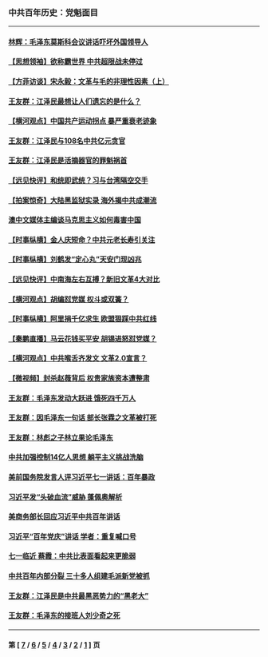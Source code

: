 ### 中共百年历史：党魁面目
---
#### [林辉：毛泽东莫斯科会议讲话吓坏外国领导人](../../pages/nf1176107/n13917931.md?03070430) 
#### [【思想领袖】欲称霸世界 中共超限战未停过](../../pages/nf1176107/n13745142.md?03070430) 
#### [【方菲访谈】宋永毅：文革与毛的非理性因素（上）](../../pages/nf1176107/n13469956.md?03070430) 
#### [王友群：江泽民最想让人们遗忘的是什么？](../../pages/nf1176107/n13408949.md?03070430) 
#### [【横河观点】中国共产运动拐点 暴严重衰老迹象](../../pages/nf1176107/n13388333.md?03070430) 
#### [王友群：江泽民与108名中共亿元贪官](../../pages/nf1176107/n13352358.md?03070430) 
#### [王友群：江泽民是活摘器官的罪魁祸首](../../pages/nf1176107/n13336903.md?03070430) 
#### [【远见快评】和统即武统？习与台湾隔空交手](../../pages/nf1176107/n13297739.md?03070430) 
#### [【拍案惊奇】大陆黑监狱实录 海外揭中共成潮流](../../pages/nf1176107/n13288853.md?03070430) 
#### [澳中文媒体主编谈马克思主义如何毒害中国](../../pages/nf1176107/n13257387.md?03070430) 
#### [【时事纵横】金人庆短命？中共元老长寿引关注](../../pages/nf1176107/n13217934.md?03070430) 
#### [【时事纵横】刘鹤发“定心丸”天安门现凶兆](../../pages/nf1176107/n13215416.md?03070430) 
#### [【远见快评】中南海左右互搏？新旧文革4大对比](../../pages/nf1176107/n13214745.md?03070430) 
#### [【横河观点】胡编怼党媒 权斗或双簧？](../../pages/nf1176107/n13210864.md?03070430) 
#### [【时事纵横】阿里捐千亿求生 欧盟狠踩中共红线](../../pages/nf1176107/n13206431.md?03070430) 
#### [【秦鹏直播】马云花钱买平安 胡锡进怒怼党媒？](../../pages/nf1176107/n13206392.md?03070430) 
#### [【横河观点】中共喉舌齐发文 文革2.0宣言？](../../pages/nf1176107/n13201248.md?03070430) 
#### [【微视频】封杀赵薇背后 权贵家族资本遭整肃](../../pages/nf1176107/n13197798.md?03070430) 
#### [王友群：毛泽东发动大跃进 饿死四千万人](../../pages/nf1176107/n13177158.md?03070430) 
#### [王友群：因毛泽东一句话 部长张霖之文革被打死](../../pages/nf1176107/n13161711.md?03070430) 
#### [王友群：林彪之子林立果论毛泽东](../../pages/nf1176107/n13128622.md?03070430) 
#### [中共加强控制14亿人思想 躺平主义挑战洗脑](../../pages/nf1176107/n13094299.md?03070430) 
#### [美前国务院发言人评习近平七一讲话：百年暴政](../../pages/nf1176107/n13066986.md?03070430) 
#### [习近平发“头破血流”威胁 蓬佩奥解析](../../pages/nf1176107/n13063604.md?03070430) 
#### [美商务部长回应习近平中共百年讲话](../../pages/nf1176107/n13062903.md?03070430) 
#### [习近平“百年党庆”讲话 学者：重复喊口号](../../pages/nf1176107/n13061411.md?03070430) 
#### [七一临近 蔡霞：中共比表面看起来更脆弱](../../pages/nf1176107/n13056418.md?03070430) 
#### [中共百年内部分裂 三十多人组建毛派新党被抓](../../pages/nf1176107/n13044023.md?03070430) 
#### [王友群：江泽民是中共最黑恶势力的“黑老大”](../../pages/nf1176107/n13022180.md?03070430) 
#### [王友群：毛泽东的接班人刘少奇之死](../../pages/nf1176107/n12991772.md?03070430) 

---
#### 第 [ [7](./7.md?03070430) / [6](./6.md?03070430) / [5](./5.md?03070430) / [4](./4.md?03070430) / [3](./3.md?03070430) / [2](./2.md?03070430) / [1](./1.md?03070430) ] 页
